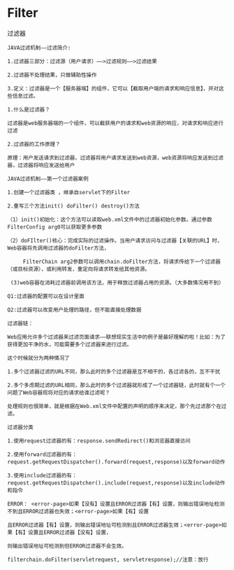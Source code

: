 # Filter
过滤器


	JAVA过滤机制——过滤简介:
	
	1.过滤器三部分：过滤源（用户请求）——>过滤规则——>过滤结果

	2.过滤器不处理结果，只做辅助性操作

	3.定义：过滤器是一个【服务器端】的组件，它可以【截取用户端的请求和响应信息】，并对这些信息过滤。
	
	1.什么是过滤器？

	过滤器是web服务器端的一个组件，可以截获用户的请求和web资源的响应，对请求和响应进行过滤

	2.过滤器的工作原理？

	原理：用户发送请求到过滤器，过滤器将用户请求发送到web资源，web资源将响应发送到过滤器，过滤器将响应发送给用户
	
	JAVA过滤机制——第一个过滤器案例

	1.创建一个过滤器类 ，继承自servlet下的Filter

	2.重写三个方法init() doFilter() destroy()方法

	（1）init()初始化：这个方法可以读取web.xml文件中的过滤器初始化参数。通过参数FilterConfig arg0可以获取更多参数

	（2）doFIlter()核心：完成实际的过滤操作。当用户请求访问与过滤器【关联的URL】时，Web容器将先调用过滤器的doFilter方法，
	
         FilterChain arg2参数可以调用chain.doFilter方法，将请求传给下一个过滤器（或目标资源），或利用转发，重定向将请求转发给其他资源。

	 (3)web容器在消耗过滤器前调用该方法，用于释放过滤器占用的资源。（大多数情况用不到）
	 
	Q1:过滤器的配置可以在设计里面
	
	Q2:过滤器可以改变用户处理的路径，但不能直接处理数据
	
	过滤器链：
	
	Web应用允许多个过滤器来过滤页面请求——联想现实生活中的例子是最好理解的啦！比如：为了获得更加干净的水，可能需要多个过滤器来进行过滤。

	这个时候就分为两种情况了

	1.多个过滤器过滤的URL不同，那么此时的多个过滤器是互不相干的，各过滤各的，互不干扰

	2.多个多虑期过滤的URL相同，那么此时的多个过滤器就形成了一个过滤器链，此时就有个一个问题了Web容器现将对应的请求给谁过滤呢？
	
	处理规则也很简单，就是根据在Web.xml文件中配置的声明的顺序来决定，那个先过滤那个在过滤。
	 
	过滤器分类

	1.使用request过滤器的有：response.sendRedirect()和浏览器直接访问

	2.使用forward过滤器的有：request.getRequestDispatcher().forward(request,response)以及forward动作

	3.使用include过滤器的有：request.getRequestDispatcher().include(request,response)以及include动作和指令 
	 
	ERROR： <error-page>如果【没有】设置且ERROR过滤器【有】设置，则输出错误地址检测不到且ERROR过滤器也失效；<error-page>如果【有】设置
	 
	且ERROR过滤器【有】设置，则输出错误地址可检测到且ERROR过滤器生效；<error-page>如果【有】设置且ERROR过滤器【没有】设置，
	
	则输出错误地址可检测到但ERROR过滤器不会生效。
	
	filterchain.doFilter(servletrequest, servletresponse);//注意：放行
	 
	 
	 
	 
	 
	 
	 
	 
	 
	 
	 
	 
	 
	 
	 
	 
	 
	 
	 
	 
	 
	 
	 
	 
	 
	 
	 
	 
	 
	 
	 
